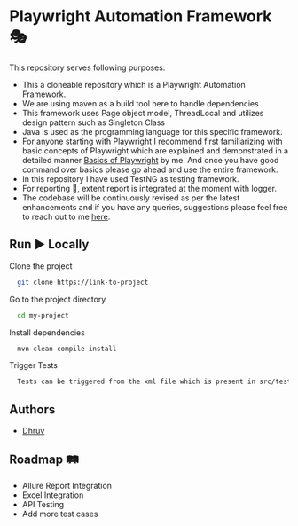 
# Playwright Automation Framework 🎭

This repository serves following purposes:

* This a cloneable repository which is a Playwright Automation Framework.
* We are using maven as a build tool here to handle dependencies
* This framework uses Page object model, ThreadLocal and utilizes design pattern such as Singleton Class
* Java is used as the programming language for this specific framework.
* For anyone starting with Playwright I recommend first familiarizing with basic concepts of Playwright which are explained and demonstrated in a detailed manner [Basics of Playwright](https://github.com/DhruvQEArchitect/PlaywrightTests) by me. And once you have good command over basics please go ahead and use the entire framework.
* In this repository I have used TestNG as testing framework.
* For reporting 📝, extent report is integrated at the moment with logger.
* The codebase will be continuously revised as per the latest enhancements and if you have any queries, suggestions please feel free to reach out to me [here](https://www.linkedin.com/in/dhruv6/).

## Run ▶️ Locally

Clone the project

```bash
  git clone https://link-to-project
```

Go to the project directory

```bash
  cd my-project
```

Install dependencies

```bash
  mvn clean compile install
```

Trigger Tests

```bash
  Tests can be triggered from the xml file which is present in src/test/resources
```

## Authors

- [Dhruv](https://www.linkedin.com/in/dhruv6/)


## Roadmap 🛤️

- Allure Report Integration
- Excel Integration
- API Testing
- Add more test cases

